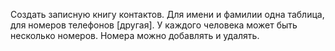 Создать записную книгу контактов.
Для имени и фамилии одна таблица,
для номеров телефонов [другая].
У каждого человека может быть несколько
номеров.
Номера можно добавлять и удалять.
